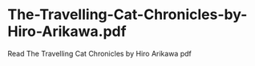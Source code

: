 # The-Travelling-Cat-Chronicles-by-Hiro-Arikawa.pdf
Read The Travelling Cat Chronicles by Hiro Arikawa pdf
